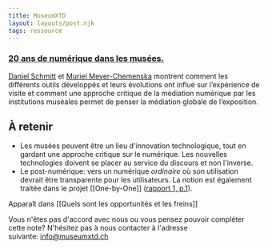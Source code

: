 ```yaml
---
title: MuseumXTD
layout: layouts/post.njk
tags: ressource
---
```

### [20 ans de numérique dans les musées.](https://journals.openedition.org/ocim/1605)  
[Daniel Schmitt](https://hal.archives-ouvertes.fr/DANIEL_SCHMITT) et [Muriel Meyer-Chemenska](https://metis-lab.com/meyer-chemenska-muriel/) montrent comment les différents outils développés et leurs évolutions ont influé sur l’expérience de visite et comment une approche critique de la médiation numérique par les institutions muséales permet de penser la médiation globale de l’exposition.

## À retenir
- Les musées peuvent être un lieu d'innovation technologique, tout en gardant une approche critique sur le numérique. Les nouvelles technologies doivent se placer au service du discours et non l'inverse. 
- Le post-numérique: vers un numérique *ordinaire* où son utilisation devrait être transparente pour les utilisateurs. La notion est également traitée dans le projet [[One-by-One]] ([rapport 1, p.1](https://doi.org/10.29311/2018.01)). 


Apparaît dans [[Quels sont les opportunités et les freins]]

Vous n'êtes pas d'accord avec nous ou vous pensez pouvoir compléter cette note? N'hésitez pas à nous contacter à l'adresse suivante: [info@museumxtd.ch](mailto:info@museumxtd.ch)
